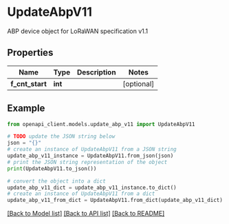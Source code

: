 # UpdateAbpV11

ABP device object for LoRaWAN specification v1.1

## Properties

Name | Type | Description | Notes
------------ | ------------- | ------------- | -------------
**f_cnt_start** | **int** |  | [optional] 

## Example

```python
from openapi_client.models.update_abp_v11 import UpdateAbpV11

# TODO update the JSON string below
json = "{}"
# create an instance of UpdateAbpV11 from a JSON string
update_abp_v11_instance = UpdateAbpV11.from_json(json)
# print the JSON string representation of the object
print(UpdateAbpV11.to_json())

# convert the object into a dict
update_abp_v11_dict = update_abp_v11_instance.to_dict()
# create an instance of UpdateAbpV11 from a dict
update_abp_v11_from_dict = UpdateAbpV11.from_dict(update_abp_v11_dict)
```
[[Back to Model list]](../README.md#documentation-for-models) [[Back to API list]](../README.md#documentation-for-api-endpoints) [[Back to README]](../README.md)


